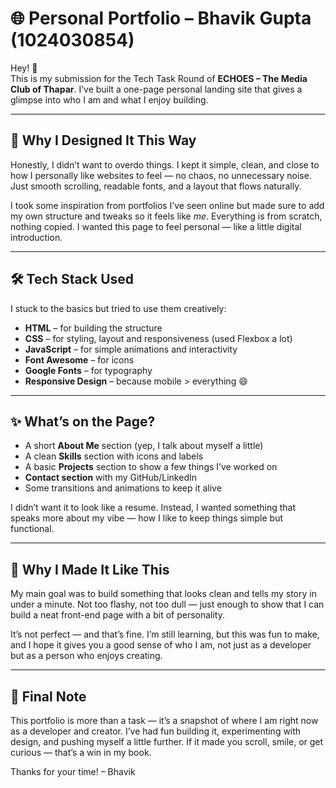 # 🌐 Personal Portfolio – Bhavik Gupta (1024030854)

Hey! 👋  
This is my submission for the Tech Task Round of **ECHOES – The Media Club of Thapar**. I’ve built a one-page personal landing site that gives a glimpse into who I am and what I enjoy building.

---

## 🌟 Why I Designed It This Way

Honestly, I didn’t want to overdo things. I kept it simple, clean, and close to how I personally like websites to feel — no chaos, no unnecessary noise. Just smooth scrolling, readable fonts, and a layout that flows naturally.  

I took some inspiration from portfolios I’ve seen online but made sure to add my own structure and tweaks so it feels like *me*. Everything is from scratch, nothing copied. I wanted this page to feel personal — like a little digital introduction.

---

## 🛠️ Tech Stack Used

I stuck to the basics but tried to use them creatively:

- **HTML** – for building the structure  
- **CSS** – for styling, layout and responsiveness (used Flexbox a lot)  
- **JavaScript** – for simple animations and interactivity  
- **Font Awesome** – for icons  
- **Google Fonts** – for typography  
- **Responsive Design** – because mobile > everything 😄

---

## ✨ What’s on the Page?

- A short **About Me** section (yep, I talk about myself a little)
- A clean **Skills** section with icons and labels
- A basic **Projects** section to show a few things I’ve worked on
- **Contact section** with my GitHub/LinkedIn
- Some transitions and animations to keep it alive

I didn’t want it to look like a resume. Instead, I wanted something that speaks more about my vibe — how I like to keep things simple but functional.

---

## 🎯 Why I Made It Like This

My main goal was to build something that looks clean and tells my story in under a minute. Not too flashy, not too dull — just enough to show that I can build a neat front-end page with a bit of personality.  

It’s not perfect — and that’s fine. I’m still learning, but this was fun to make, and I hope it gives you a good sense of who I am, not just as a developer but as a person who enjoys creating.

---

## 🎯 Final Note

This portfolio is more than a task — it’s a snapshot of where I am right now as a developer and creator.
I’ve had fun building it, experimenting with design, and pushing myself a little further.
If it made you scroll, smile, or get curious — that’s a win in my book.

Thanks for your time!
– Bhavik
